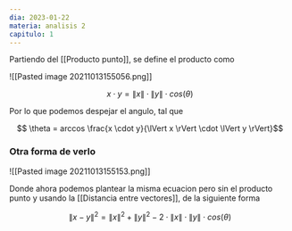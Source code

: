 ```yaml
---
dia: 2023-01-22
materia: analisis 2
capitulo: 1
---
```

Partiendo del [[Producto punto]], se define el producto como 

![[Pasted image 20211013155056.png]]

$$x \cdot y = \lVert x \rVert \cdot \lVert y \rVert \cdot cos(\theta)$$

Por lo que podemos despejar el angulo, tal que

$$ \theta = arccos \frac{x \cdot y}{\lVert x \rVert \cdot \lVert y \rVert}$$

### Otra forma de verlo
![[Pasted image 20211013155153.png]]

Donde ahora podemos plantear la misma ecuacion pero sin el producto punto y usando la [[Distancia entre vectores]], de la siguiente forma

$$\lVert x - y \rVert ^ 2 = \lVert x \rVert ^ 2 + \lVert y \rVert ^ 2 - 2 \cdot \lVert x \rVert \cdot \lVert y \rVert \cdot cos(\theta)$$